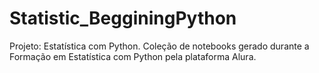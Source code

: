 # Statistic_BegginingPython
Projeto: Estatística com Python. Coleção de notebooks gerado durante a Formação em Estatística com Python pela plataforma Alura. 
